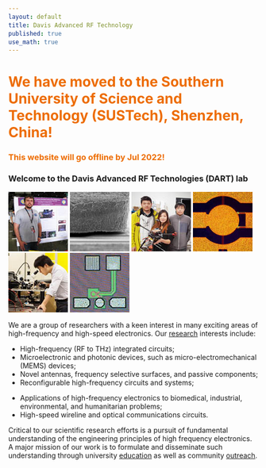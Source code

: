 ```yaml
---
layout: default
title: Davis Advanced RF Technology
published: true
use_math: true
---
```


<div class="alert alert-success">
    <h1><span style="color: #ed6c00;">We have moved to the Southern University of Science and Technology (SUSTech), Shenzhen, China!</span></h1>
    <h3><span style="color: #ed6c00;">This website will go offline by Jul 2022!</span></h3>
</div>

### Welcome to the Davis Advanced RF Technologies (DART) lab
<!---
<img src="/images/gallery.gif" width="300px" style="float:right; margin-top:10px; margin-left:15px;">
-->

![Maker Fair](images/daniel_s.jpg "Maker Fair 2014") ![RF-MEMS](images/mems1_s.jpg "High Power Hot Switching RF-MEMS Switch") ![Drone](images/drone_s.jpg "UAVs") ![RF-MEMS](images/mems2_s.jpg "High Power Hot Switching RF-MEMS Switch") ![Prof. Liu](images/liu_s.jpg "Prof. Liu posing") ![Oscillator](images/osc_s.jpg "215 GHz CMOS oscillator")

We are a group of researchers with a keen interest in many exciting areas of high-frequency and high-speed electronics. Our [research](/research/) interests include:

- High-frequency (RF to THz) integrated circuits;
- Microelectronic and photonic devices, such as micro-electromechanical (MEMS) devices;
- Novel antennas, frequency selective surfaces, and passive components;
- Reconfigurable high-frequency circuits and systems;
<!-- - High-precision sensing systems using radar and laser time-of-flight (ToF) principles; -->
- Applications of high-frequency electronics to biomedical, industrial, environmental, and humanitarian problems;
- High-speed wireline and optical communications circuits.

Critical to our scientific research efforts is a pursuit of fundamental understanding of the engineering principles of high frequency electronics. A major mission of our work is to formulate and disseminate such understanding through university [education](/education/) as well as community [outreach](/education/outreach.html).
<!---
The DART lab is housed in Kemper Hall on the beautiful UC Davis campus. The lab is affiliated with the Davis Millimeter-wave Research Center (DMRC). The DMRC is broadly focused on fostering millimeter wave technology for wireless communications, radar, sensing, and imaging systems.
-->

<!--
<div class="alert alert-danger">
    A postdoc researcher position is available. More details can be found <a href="/people/postdoc-cm.html"> here </a>.
</div>
-->
<!---
<div class="alert alert-info">
    A Ph.D. position is available for Fall 2017. Strong analytical capabilities and a background in analog and/or radio frequency IC are preferred.
</div>
<!---
#### A postdoc researcher position is available for 2016. More details can be found [here](/postdoccm.html).

We are always looking for motivated students and researchers to join the group. Read [more](/joiningdart.html) if you are interested.


### Blog


{% assign latest_blog = site.blog.last %}

#### [{{ latest_blog.date | date_to_string }}] » <a href="{{ latest_blog.url }}" title="{{ latest_blog.title }}">{{ latest_blog.title }}</a>

{{ latest_blog.excerpt }} [Read More...]({{ latest_blog.url }})

-->
